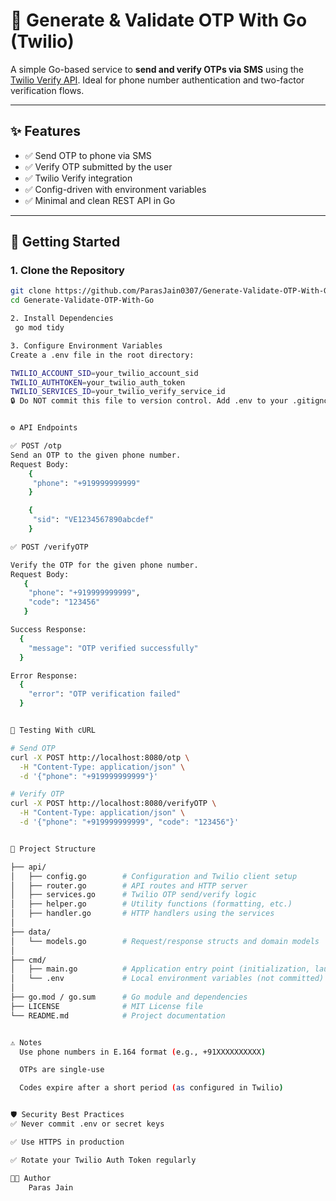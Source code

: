 # 🔐 Generate & Validate OTP With Go (Twilio)

A simple Go-based service to **send and verify OTPs via SMS** using the [Twilio Verify API](https://www.twilio.com/docs/verify). Ideal for phone number authentication and two-factor verification flows.

---

## ✨ Features

- ✅ Send OTP to phone via SMS
- ✅ Verify OTP submitted by the user
- ✅ Twilio Verify integration
- ✅ Config-driven with environment variables
- ✅ Minimal and clean REST API in Go

---

## 🚀 Getting Started

### 1. Clone the Repository

```bash
git clone https://github.com/ParasJain0307/Generate-Validate-OTP-With-Go.git
cd Generate-Validate-OTP-With-Go

2. Install Dependencies
 go mod tidy

3. Configure Environment Variables
Create a .env file in the root directory:

TWILIO_ACCOUNT_SID=your_twilio_account_sid
TWILIO_AUTHTOKEN=your_twilio_auth_token
TWILIO_SERVICES_ID=your_twilio_verify_service_id
🔒 Do NOT commit this file to version control. Add .env to your .gitignore.


⚙️ API Endpoints

✅ POST /otp
Send an OTP to the given phone number.
Request Body:
    {
     "phone": "+919999999999"
    }

    {
     "sid": "VE1234567890abcdef" 
    }

✅ POST /verifyOTP

Verify the OTP for the given phone number.
Request Body:
   {
    "phone": "+919999999999",
    "code": "123456"
   }

Success Response:
  {
    "message": "OTP verified successfully"
  }

Error Response:
  {
    "error": "OTP verification failed"
  }


🧪 Testing With cURL

# Send OTP
curl -X POST http://localhost:8080/otp \
  -H "Content-Type: application/json" \
  -d '{"phone": "+919999999999"}'

# Verify OTP
curl -X POST http://localhost:8080/verifyOTP \
  -H "Content-Type: application/json" \
  -d '{"phone": "+919999999999", "code": "123456"}'


📁 Project Structure

├── api/
│   ├── config.go        # Configuration and Twilio client setup
│   ├── router.go        # API routes and HTTP server
│   ├── services.go      # Twilio OTP send/verify logic
│   ├── helper.go        # Utility functions (formatting, etc.)
│   ├── handler.go       # HTTP handlers using the services
│
├── data/
│   └── models.go        # Request/response structs and domain models
│
├── cmd/
│   ├── main.go          # Application entry point (initialization, launch)
│   └── .env             # Local environment variables (not committed)
│
├── go.mod / go.sum      # Go module and dependencies
├── LICENSE              # MIT License file
└── README.md            # Project documentation


⚠️ Notes
  Use phone numbers in E.164 format (e.g., +91XXXXXXXXXX)

  OTPs are single-use

  Codes expire after a short period (as configured in Twilio)


🛡️ Security Best Practices
✅ Never commit .env or secret keys

✅ Use HTTPS in production

✅ Rotate your Twilio Auth Token regularly

👨‍💻 Author
    Paras Jain

